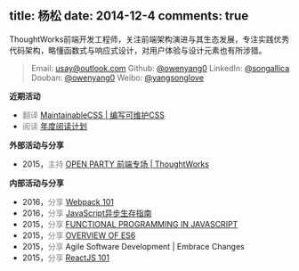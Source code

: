 title: 杨松
date: 2014-12-4
comments: true
---
ThoughtWorks前端开发工程师，关注前端架构演进与其生态发展，专注实践优秀代码架构，略懂函数式与响应式设计，对用户体验与设计元素也有所涉猎。

> <i class="fa fa-envelope"></i> Email: [usay@outlook.com](mailto:usay@outlook.com)
<i class="fa fa-github-square" aria-hidden="true"></i> Github: [@owenyang0](http://github.com/owenyang0)
<i class="fa fa-linkedin-square" aria-hidden="true"></i> LinkedIn: [@songallica](https://cn.linkedin.com/in/songallica)
<i class="fa fa-book" aria-hidden="true"></i> Douban: [@owenyang0](https://www.douban.com/people/owenyang0)
<i class="fa fa-weibo" aria-hidden="true"></i> Weibo: [@yangsonglove](http://weibo.com/yangsonglove)

**近期活动**
- <span style="color: gray;">翻译</span> [MaintainableCSS | 编写可维护CSS](http://owenyang0.github.io/maintainablecss-cn/)
- <span style="color: gray;">阅读</span> [年度阅读计划](http://owenyang0.github.io/book-worm/)

**外部活动与分享**
- 2015，<span style="color: gray;">主持</span> [OPEN PARTY 前端专场 | ThoughtWorks](https://mp.weixin.qq.com/s?__biz=MjM5MjY3OTgwMA==&mid=209173393&idx=3&sn=649dac0dc2e8a5f50297c50a93b27de2)

**内部活动与分享**
- 2016，<span style="color: gray;">分享</span> [Webpack 101](http://www.slideshare.net/SongYANG4/webpack101)
- 2016，<span style="color: gray;">分享</span> [JavaScript异步生存指南](http://slides.com/owenyang0/async#/)
- 2015，<span style="color: gray;">分享</span> [FUNCTIONAL PROGRAMMING IN JAVASCRIPT](http://owenyang0.github.io/2015/04/12/functional-programming-in-javascript)
- 2015，<span style="color: gray;">分享</span> [OVERVIEW OF ES6](http://owenyang0.github.io/2015/05/31/Overview-of-ES6)
- 2015，<span style="color: gray;">分享</span> Agile Software Development | Embrace Changes
- 2015，<span style="color: gray;">分享</span> [ReactJS 101](http://www.slideshare.net/SongYANG4/react-js101)
